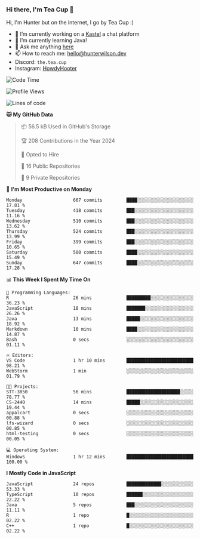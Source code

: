 ### Hi there, I'm Tea Cup 👋 

Hi, I'm Hunter but on the internet, I go by Tea Cup :)

- 🔭 I’m currently working on a [Kastel](https://github.com/KastelApp) a chat platform
- 🌱 I’m currently learning Java!
- 💬 Ask me anything [here](https://github.com/TheTeaCup/TheTeaCup/issues)
- 📫 How to reach me: [hello@hunterwilson.dev](mailto:hello@hunterwilson.dev)
- Discord: `the.tea.cup`
- Instagram: [HowdyHooter](https://instagram.com/HowdyHooter)

<!--START_SECTION:waka-->
![Code Time](http://img.shields.io/badge/Code%20Time-489%20hrs%2040%20mins-blue)

![Profile Views](http://img.shields.io/badge/Profile%20Views-38-blue)

![Lines of code](https://img.shields.io/badge/From%20Hello%20World%20I%27ve%20Written-1.0%20million%20lines%20of%20code-blue)

**🐱 My GitHub Data** 

> 📦 56.5 kB Used in GitHub's Storage 
 > 
> 🏆 208 Contributions in the Year 2024
 > 
> 💼 Opted to Hire
 > 
> 📜 16 Public Repositories 
 > 
> 🔑 9 Private Repositories 
 > 
📅 **I'm Most Productive on Monday** 

```text
Monday                   667 commits         ████░░░░░░░░░░░░░░░░░░░░░   17.81 % 
Tuesday                  418 commits         ███░░░░░░░░░░░░░░░░░░░░░░   11.16 % 
Wednesday                510 commits         ███░░░░░░░░░░░░░░░░░░░░░░   13.62 % 
Thursday                 524 commits         ███░░░░░░░░░░░░░░░░░░░░░░   13.99 % 
Friday                   399 commits         ███░░░░░░░░░░░░░░░░░░░░░░   10.65 % 
Saturday                 580 commits         ████░░░░░░░░░░░░░░░░░░░░░   15.49 % 
Sunday                   647 commits         ████░░░░░░░░░░░░░░░░░░░░░   17.28 % 
```


📊 **This Week I Spent My Time On** 

```text
💬 Programming Languages: 
R                        26 mins             █████████░░░░░░░░░░░░░░░░   36.23 % 
JavaScript               18 mins             ███████░░░░░░░░░░░░░░░░░░   26.26 % 
Java                     13 mins             █████░░░░░░░░░░░░░░░░░░░░   18.92 % 
Markdown                 10 mins             ████░░░░░░░░░░░░░░░░░░░░░   14.87 % 
Bash                     0 secs              ░░░░░░░░░░░░░░░░░░░░░░░░░   01.11 % 

🔥 Editors: 
VS Code                  1 hr 10 mins        █████████████████████████   98.21 % 
WebStorm                 1 min               ░░░░░░░░░░░░░░░░░░░░░░░░░   01.79 % 

🐱‍💻 Projects: 
STT-3850                 56 mins             ████████████████████░░░░░   78.77 % 
CS-2440                  14 mins             █████░░░░░░░░░░░░░░░░░░░░   19.44 % 
appalcart                0 secs              ░░░░░░░░░░░░░░░░░░░░░░░░░   00.88 % 
lfs-wizard               0 secs              ░░░░░░░░░░░░░░░░░░░░░░░░░   00.85 % 
html-testing             0 secs              ░░░░░░░░░░░░░░░░░░░░░░░░░   00.05 % 

💻 Operating System: 
Windows                  1 hr 12 mins        █████████████████████████   100.00 % 
```

**I Mostly Code in JavaScript** 

```text
JavaScript               24 repos            █████████████░░░░░░░░░░░░   53.33 % 
TypeScript               10 repos            ██████░░░░░░░░░░░░░░░░░░░   22.22 % 
Java                     5 repos             ███░░░░░░░░░░░░░░░░░░░░░░   11.11 % 
R                        1 repo              █░░░░░░░░░░░░░░░░░░░░░░░░   02.22 % 
C++                      1 repo              █░░░░░░░░░░░░░░░░░░░░░░░░   02.22 % 
```




<!--END_SECTION:waka-->

